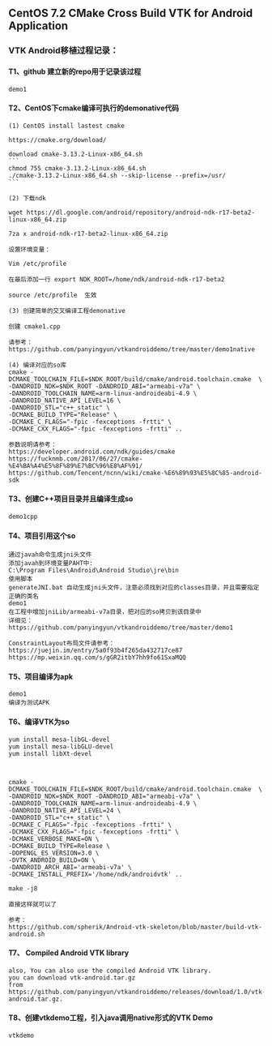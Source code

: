 ## CentOS 7.2 CMake Cross Build VTK for Android Application

### VTK Android移植过程记录：

#### T1、github 建立新的repo用于记录该过程
	demo1
	
#### T2、CentOS下cmake编译可执行的demonative代码
	(1) CentOS install lastest cmake 
	
	https://cmake.org/download/
	
	download cmake-3.13.2-Linux-x86_64.sh
	```
	chmod 755 cmake-3.13.2-Linux-x86_64.sh
	./cmake-3.13.2-Linux-x86_64.sh --skip-license --prefix=/usr/
	```
	
	(2) 下载ndk
	
	wget https://dl.google.com/android/repository/android-ndk-r17-beta2-linux-x86_64.zip
	
	7za x android-ndk-r17-beta2-linux-x86_64.zip
	
	设置环境变量：
	
	Vim /etc/profile 
	
	在最后添加一行 export NDK_ROOT=/home/ndk/android-ndk-r17-beta2
	
	source /etc/profile  生效
	
	(3) 创建简单的交叉编译工程demonative
	
	创建 cmake1.cpp 
	
	请参考：https://github.com/panyingyun/vtkandroiddemo/tree/master/demo1native
	
	(4) 编译对应的so库
	cmake -DCMAKE_TOOLCHAIN_FILE=$NDK_ROOT/build/cmake/android.toolchain.cmake  \
	-DANDROID_NDK=$NDK_ROOT -DANDROID_ABI="armeabi-v7a" \
	-DANDROID_TOOLCHAIN_NAME=arm-linux-androideabi-4.9 \
	-DANDROID_NATIVE_API_LEVEL=16 \
	-DANDROID_STL="c++_static" \
	-DCMAKE_BUILD_TYPE="Release" \
	-DCMAKE_C_FLAGS="-fpic -fexceptions -frtti" \
	-DCMAKE_CXX_FLAGS="-fpic -fexceptions -frtti" ..
	
	参数说明请参考：
	https://developer.android.com/ndk/guides/cmake
	https://fucknmb.com/2017/06/27/cmake-%E4%BA%A4%E5%8F%89%E7%BC%96%E8%AF%91/
	https://github.com/Tencent/ncnn/wiki/cmake-%E6%89%93%E5%8C%85-android-sdk

		
#### T3、创建C++项目目录并且编译生成so
    demo1cpp
	
#### T4、项目引用这个so
	通过javah命令生成jni头文件
	添加javah到环境变量PAHT中:
	C:\Program Files\Android\Android Studio\jre\bin
	使用脚本
	generateJNI.bat 自动生成jni头文件，注意必须找到对应的classes目录，并且需要指定正确的类名
    demo1
	在工程中增加jniLib/armeabi-v7a目录，把对应的so拷贝到该目录中
	详细见：
	https://github.com/panyingyun/vtkandroiddemo/tree/master/demo1
	
	ConstraintLayout布局文件请参考：
	https://juejin.im/entry/5a0f93b4f265da432717ce87
	https://mp.weixin.qq.com/s/gGR2itbY7hh9fo61SxaMQQ
	
#### T5、项目编译为apk
    demo1
	编译为测试APK
	
#### T6、编译VTK为so
	
	yum install mesa-libGL-devel
	yum install mesa-libGLU-devel
	yum install libXt-devel
	

	
	cmake -DCMAKE_TOOLCHAIN_FILE=$NDK_ROOT/build/cmake/android.toolchain.cmake  \
	-DANDROID_NDK=$NDK_ROOT -DANDROID_ABI="armeabi-v7a" \
	-DANDROID_TOOLCHAIN_NAME=arm-linux-androideabi-4.9 \
	-DANDROID_NATIVE_API_LEVEL=24 \
	-DANDROID_STL="c++_static" \
	-DCMAKE_C_FLAGS="-fpic -fexceptions -frtti" \
	-DCMAKE_CXX_FLAGS="-fpic -fexceptions -frtti" \
	-DCMAKE_VERBOSE_MAKE=ON \
	-DCMAKE_BUILD_TYPE=Release \
	-DOPENGL_ES_VERSION=3.0 \
	-DVTK_ANDROID_BUILD=ON \
	-DANDROID_ARCH_ABI='armeabi-v7a' \
	-DCMAKE_INSTALL_PREFIX='/home/ndk/androidvtk' ..
	
	make -j8
	
	直接这样就可以了
	
	参考：
	https://github.com/spherik/Android-vtk-skeleton/blob/master/build-vtk-android.sh

#### T7、 Compiled Android VTK library

	also, You can also use the compiled Android VTK library.
	you can download vtk-android.tar.gz 
	from https://github.com/panyingyun/vtkandroiddemo/releases/download/1.0/vtk-android.tar.gz.	
	
#### T8、创建vtkdemo工程，引入java调用native形式的VTK Demo

    vtkdemo
	

